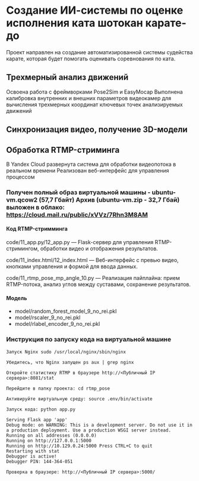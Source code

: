 # Создание ИИ-системы по оценке исполнения ката шотокан карате-до
Проект направлен на создание автоматизированной системы судейства карате, которая будет помогать оценивать соревнования по ката.

## Трехмерный анализ движений
Освоена работа с фреймворками
Pose2Sim и EasyMocap
Выполнена калибровка внутренних и внешних параметров видеокамер
для вычисления трехмерных координат
ключевых точек
анализируемых движений

## Синхронизация видео, получение 3D-модели

## Обработка RTMP-стриминга
В Yandex Cloud развернута система для обработки видеопотока в реальном времени
Реализован веб-интерфейс
для управления процессом

### Получен полный образ виртуальной машины - ubuntu-vm.qcow2 (57,7 Гбайт) Архив (ubuntu-vm.zip - 32,7 Гбай) выложен в облако: https://cloud.mail.ru/public/xVVz/7Rhn3M8AM

#### Код RTMP-стримминга
code/11_app.py/12_app.py — Flask-сервер для управления RTMP-стримингом, обработки видео и отображения результатов.

code/11_index.html/12_index.html — Веб-интерфейс с превью видео, кнопками управления и формой для ввода данных.

code/11_rtmp_pose_mp_angle_10.py — Реализация пайплайна: прием RTMP-потока, анализ углов между суставами, сохранение результатов.

#### Модель 
- model/random_forest_model_9_no_rei.pkl
- model/rscaler_9_no_rei.pkl
- model/rlabel_encoder_9_no_rei.pkl


### Инструкция по запуску кода на виртуальной машине
```
Запуск Nginx sudo /usr/local/nginx/sbin/nginx

Убедитесь, что Nginx запущен ps aux | grep nginx

Откройте статистику RTMP в браузере http://<Публичный IP сервера>:8081/stat

Перейдите в папку проекта: cd rtmp_pose

Активируйте виртуальную среду: source .env/bin/activate

Запуск кода: python app.py

Serving Flask app 'app'
Debug mode: on WARNING: This is a development server. Do not use it in a production deployment. Use a production WSGI server instead.
Running on all addresses (0.0.0.0)
Running on http://127.0.0.1:5000
Running on http://10.129.0.24:5000 Press CTRL+C to quit
Restarting with stat
Debugger is active!
Debugger PIN: 144-364-051

Проверка в браузере: http://<Публичный IP сервера>:5000/
```
